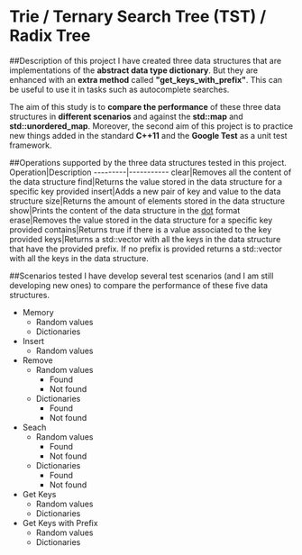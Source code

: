 Trie / Ternary Search Tree (TST) / Radix Tree
=====
##Description of this project
I have created three data structures that are implementations of the <b>abstract data type dictionary</b>. But they are enhanced with an <b>extra method</b> called <b>"get_keys_with_prefix"</b>. This can be useful to use it in tasks such as autocomplete searches.

The aim of this study is to <b>compare the performance</b> of these three data structures in <b>different scenarios</b> and against the <b>std::map</b> and <b>std::unordered_map</b>. Moreover, the second aim of this project is to practice new things added in the standard <b>C++11</b> and the <b>Google Test</b> as a unit test framework.

##Operations supported by the three data structures tested in this project.
Operation|Description
---------|-----------
clear|Removes all the content of the data structure
find|Returns the value stored in the data structure for a specific key provided
insert|Adds a new pair of key and value to the data structure
size|Returns the amount of elements stored in the data structure
show|Prints the content of the data structure in the [dot](https://en.wikipedia.org/wiki/DOT_(graph_description_language)) format
erase|Removes the value stored in the data structure for a specific key provided
contains|Returns true if there is a value associated to the key provided
keys|Returns a std::vector with all the keys in the data structure that have the provided prefix. If no prefix is provided returns a std::vector with all the keys in the data structure.

##Scenarios tested
I have develop several test scenarios (and I am still developing new ones) to compare the performance of these five data structures.
* Memory
  - Random values
  - Dictionaries
* Insert
  - Random values
* Remove
  - Random values
    * Found
    * Not found
  - Dictionaries
    * Found
    * Not found
* Seach
  - Random values
    * Found
    * Not found
  - Dictionaries
    * Found
    * Not found
* Get Keys
  - Random values
  - Dictionaries
* Get Keys with Prefix
  - Random values
  - Dictionaries
